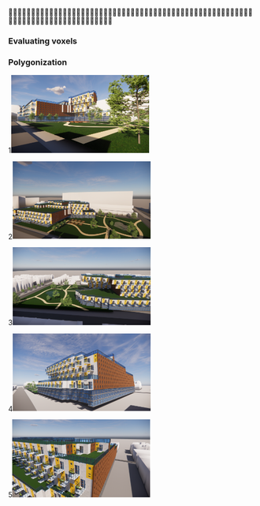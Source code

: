 :monkey::monkey::monkey::monkey::monkey::monkey::monkey::monkey::monkey::monkey::monkey::monkey::monkey::monkey::monkey::monkey::monkey::monkey::monkey::monkey::monkey::monkey::monkey::monkey::monkey::monkey::monkey::monkey::monkey::monkey::monkey::monkey::monkey::monkey::monkey::monkey::monkey::monkey::monkey::monkey::monkey::monkey::monkey::monkey::monkey::monkey::monkey::monkey::monkey::monkey::monkey::monkey::monkey::monkey::monkey::monkey::monkey::monkey::monkey::monkey::monkey::monkey::monkey::monkey::monkey::monkey::monkey::monkey::monkey::monkey::monkey::monkey::monkey::monkey::monkey::monkey::monkey:



### Evaluating voxels
### Polygonization


1<img src="/img/Enscape/Enscape_2021-01-20-16-38-29.png" style="width:280px;">

2<img src="/img/Enscape/Enscape_2021-01-20-16-45-23.png" style="width:280px;">

3<img src="/img/Enscape/Enscape_2021-01-20-16-51-03.png" style="width:280px;">

4<img src="/img/Enscape/Enscape_2021-01-20-16-57-14.png" style="width:280px;">

5<img src="/img/Enscape/Enscape_2021-01-20-17-00-52.png" style="width:280px;">

